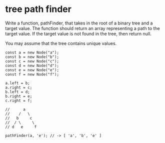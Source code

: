 # tree path finder

Write a function, pathFinder, that takes in the root of a binary tree and a target value. The function should return an array representing a path to the target value. If the target value is not found in the tree, then return null.

You may assume that the tree contains unique values.

```
const a = new Node("a");
const b = new Node("b");
const c = new Node("c");
const d = new Node("d");
const e = new Node("e");
const f = new Node("f");

a.left = b;
a.right = c;
b.left = d;
b.right = e;
c.right = f;

//      a
//    /   \
//   b     c
//  / \     \
// d   e     f

pathFinder(a, 'e'); // -> [ 'a', 'b', 'e' ]
```
